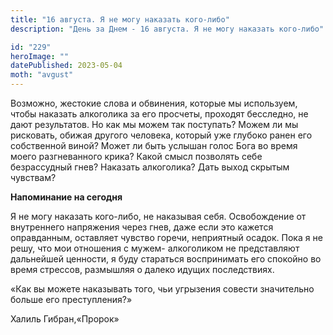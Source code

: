 ```yaml
---
title: "16 августа. Я не могу наказать кого-либо"
description: "День за Днем - 16 августа. Я не могу наказать кого-либо"

id: "229"
heroImage: ""
datePublished: 2023-05-04
moth: "avgust"
---
```


Возможно, жестокие слова и обвинения, которые мы используем, чтобы наказать
алкоголика за его просчеты, проходят бесследно, не дают результатов. Но как мы
можем так поступать? Можем ли мы рисковать, обижая другого человека, который
уже глубоко ранен его собственной виной? Может ли быть услышан голос Бога во
время моего разгневанного крика? Какой смысл позволять себе безрассудный гнев?
Наказать алкоголика? Дать выход скрытым чувствам?

**Напоминание на сегодня**

Я не могу наказать кого-либо, не наказывая себя. Освобождение от внутреннего
напряжения через гнев, даже если это кажется оправданным, оставляет чувство
горечи, неприятный осадок. Пока я не решу, что мои отношения с мужем-
алкоголиком не представляют дальнейшей ценности, я буду стараться воспринимать
его спокойно во время стрессов, размышляя о далеко идущих последствиях.

«Как вы можете наказывать того, чьи угрызения совести значительно больше его
преступления?»

Халиль Гибран,«Пророк»
